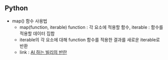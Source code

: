 Python 
-
- map() 함수 사용법
    - map(function, iterable)
    function : 각 요소에 적용할 함수, iterable : 함수를 적용할 데이터 집합
    - iterable의 각 요소에 대해 function 함수를 적용한 결과를 새로운 iterable로 반환
    - link : [AI 하는 빌리의 반란](https://dotiromoook.tistory.com/28)